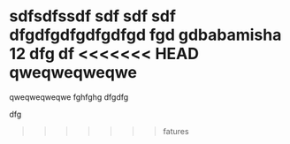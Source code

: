 sdfsdfssdf sdf sdf sdf
dfgdfgdfgdfgdfgd fgd gdbabamisha
12 dfg df
<<<<<<< HEAD
qweqweqweqwe
=======
qweqweqweqwe
fghfghg
dfgdfg

dfg
>>>>>>> fatures
